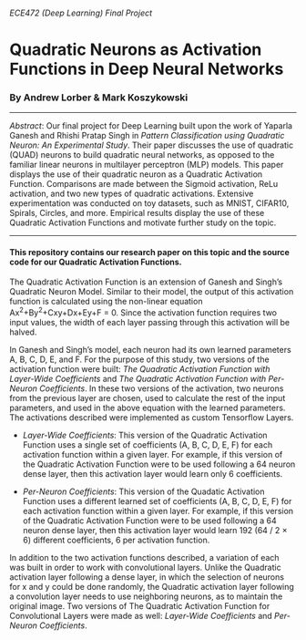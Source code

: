 ###### ECE472 (Deep Learning) Final Project
# Quadratic Neurons as Activation Functions in Deep Neural Networks
### By Andrew Lorber & Mark Koszykowski
----
_Abstract_: Our final project for Deep Learning built upon the work of Yaparla Ganesh and Rhishi Pratap Singh in _Pattern Classification using Quadratic Neuron: An Experimental Study_. Their paper discusses the use of quadratic (QUAD) neurons to build quadratic neural networks, as opposed to the familiar linear neurons in multilayer perceptron (MLP) models. This paper displays the use of their quadratic neuron as a Quadratic Activation Function. Comparisons are made between the Sigmoid activation, ReLu activation, and two new types of quadratic activations. Extensive experimentation was conducted on toy datasets, such as MNIST, CIFAR10, Spirals, Circles, and more. Empirical results display the use of these Quadratic Activation Functions and motivate further study on the topic.

----
#### This repository contains our research paper on this topic and the source code for our Quadratic Activation Functions.

The Quadratic Activation Function is an extension of Ganesh and Singh’s Quadratic Neuron Model. Similar to their model, the output of this activation function is calculated using the non-linear equation Ax<sup>2</sup>+By<sup>2</sup>+Cxy+Dx+Ey+F = 0. Since the activation function requires two input values, the width of each layer passing through this activation will be halved.

In Ganesh and Singh’s model, each neuron had its own learned parameters A, B, C, D, E, and F. For the purpose of this study, two versions of the activation function were built: _The Quadratic Activation Function with Layer-Wide Coefficients_ and _The Quadratic Activation Function with Per-Neuron Coefficients_. In these two versions of the activation, two neurons from the previous layer are chosen, used to calculate the rest of the input parameters, and used in the above equation with the learned parameters. The activations described were implemented as custom Tensorflow Layers.

  - _Layer-Wide Coefficients_: This version of the Quadratic Activation Function uses a single set of coefficients (A, B, C, D, E, F) for each activation function within a given layer. For example, if this version of the Quadratic Activation Function were to be used following a 64 neuron dense layer, then this activation layer would learn only 6 coefficients.

  - _Per-Neuron Coefficients_: This version of the Quadatic Activation Function uses a different learned set of coefficients (A, B, C, D, E, F) for each activation function within a given layer. For example, if this version of the Quadratic Activation Function were to be used following a 64 neuron
dense layer, then this activation layer would learn 192 (64 / 2 × 6) different coefficients, 6 per activation function.

In addition to the two activation functions described, a variation of each was built in order to work with convolutional layers. Unlike the Quadratic activation layer following a dense layer, in which the selection of neurons for x and y could be done randomly, the Quadratic activation layer following a convolution layer needs to use neighboring neurons, as to maintain the original image. Two versions of The Quadratic Activation Function for Convolutional Layers were made as well: _Layer-Wide Coefficients_ and _Per-Neuron Coefficients_. 
